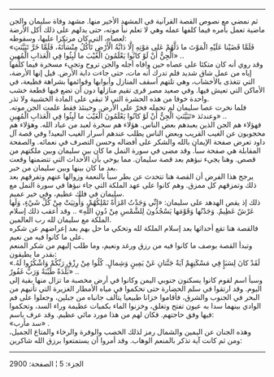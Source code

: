 ------------------------------------------------------------------------

ثم نمضي مع نصوص القصة القرآنية في المشهد الأخير منها. مشهد وفاة سليمان
والجن ماضية تعمل بأمره فيما كلفها عمله وهي لا تعلم نبأ موته، حتى يدلهم
على ذلك أكل الأرضة لعصاه، التي كان مرتكزا عليها، وسقوطه:  
«فَلَمَّا قَضَيْنا عَلَيْهِ الْمَوْتَ ما دَلَّهُمْ عَلى مَوْتِهِ إِلَّا دَابَّةُ الْأَرْضِ تَأْكُلُ مِنْسَأَتَهُ، فَلَمَّا
خَرَّ تَبَيَّنَتِ الْجِنُّ أَنْ لَوْ كانُوا يَعْلَمُونَ الْغَيْبَ ما لَبِثُوا فِي الْعَذابِ الْمُهِينِ» ..  
وقد روي أنه كان متكئا على عصاه حين وافاه أجله والجن تروح وتجيء مسخرة
فيما كلفها إياه من عمل شاق شديد فلم تدرك أنه مات، حتى جاءت دابة الأرض.
قيل إنها الأرضة، التي تتغذى بالأخشاب، وهي تلتهم أسقف المنازل وأبوابها
وقوائمها بشراهة فظيعة، في الأماكن التي تعيش فيها. وفي صعيد مصر قرى تقيم
منازلها دون أن تضع فيها قطعة خشب واحدة خوفا من هذه الحشرة التي لا تبقي
على المادة الخشبية ولا تذر.  
فلما نخرت عصا سليمان لم تحمله فخرّ على الأرض. وحينئذ فقط علمت الجن موته.
وعندئذ «تَبَيَّنَتِ الْجِنُّ أَنْ لَوْ كانُوا يَعْلَمُونَ الْغَيْبَ ما لَبِثُوا فِي الْعَذابِ الْمُهِينِ»
..  
فهؤلاء هم الجن الذين يعبدهم بعض الناس. هؤلاء هم سخرة لعبد من عباد الله.
وهؤلاء هم محجوبون عن الغيب القريب وبعض الناس يطلب عندهم أسرار الغيب
البعيد! وفي قصة آل داود تعرض صفحة الإيمان بالله والشكر على أفضاله وحسن
التصرف في نعمائه. والصفحة المقابلة هي صفحة سبأ. وقد مضى في سورة النمل ما
كان بين سليمان وبين ملكتهم من قصص. وهنا يجيء نبؤهم بعد قصة سليمان. مما
يوحي بأن الأحداث التي تتضمنها وقعت بعد ما كان بينها وبين سليمان من
خبر.  
يرجح هذا الفرض أن القصة هنا تتحدث عن بطر سبأ بالنعمة وزوالها عنهم
وتفرقهم بعد ذلك وتمزقهم كل ممزق. وهم كانوا على عهد الملكة التي جاء نبؤها
في سورة النمل مع سليمان في فلك عظيم، وفي خير عميم.  
ذلك إذ يقص الهدهد على سليمان: «إِنِّي وَجَدْتُ امْرَأَةً تَمْلِكُهُمْ، وَأُوتِيَتْ مِنْ كُلِّ شَيْءٍ،
وَلَها عَرْشٌ عَظِيمٌ. وَجَدْتُها وَقَوْمَها يَسْجُدُونَ لِلشَّمْسِ مِنْ دُونِ اللَّهِ» .. وقد أعقب ذلك
إسلام الملكة مع سليمان لله رب العالمين.  
فالقصة هنا تقع أحداثها بعد إسلام الملكة لله وتحكي ما حل بهم بعد إعراضهم
عن شكره على ما كانوا فيه من نعيم.  
وتبدأ القصة بوصف ما كانوا فيه من رزق ورغد ونعيم، وما طلب إليهم من شكر
المنعم بقدر ما يطيقون:  
«لَقَدْ كانَ لِسَبَإٍ فِي مَسْكَنِهِمْ آيَةٌ جَنَّتانِ عَنْ يَمِينٍ وَشِمالٍ. كُلُوا مِنْ رِزْقِ رَبِّكُمْ
وَاشْكُرُوا لَهُ. بَلْدَةٌ طَيِّبَةٌ وَرَبٌّ غَفُورٌ» ..  
وسبأ اسم لقوم كانوا يسكنون جنوبي اليمن وكانوا في أرض مخصبة ما تزال منها
بقية إلى اليوم. وقد ارتقوا في سلم الحضارة حتى تحكموا في مياه الأمطار
الغزيرة التي تأتيهم من البحر في الجنوب والشرق، فأقاموا خزانا طبيعيا
يتألف جانباه من جبلين، وجعلوا على فم الوادي بينهما سدا به عيون تفتح
وتغلق، وخزنوا الماء بكميات عظيمة وراء السد، وتحكموا فيها وفق حاجتهم.
فكان لهم من هذا مورد مائي عظيم. وقد عرف باسم:  
«سد مأرب» .  
وهذه الجنان عن اليمين والشمال رمز لذلك الخصب والوفرة والرخاء والمتاع
الجميل، ومن ثم كانت آية تذكر بالمنعم الوهاب. وقد أمروا أن يستمتعوا برزق
الله شاكرين:

------------------------------------------------------------------------

الجزء: 5 ¦ الصفحة: 2900
